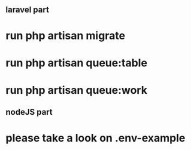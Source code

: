 ## laravel part
# run php artisan migrate
# run php artisan queue:table
# run php artisan queue:work

## nodeJS part
# please take a look on .env-example